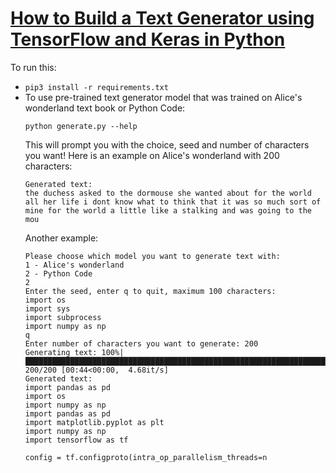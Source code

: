 # [How to Build a Text Generator using TensorFlow and Keras in Python](https://www.thepythoncode.com/article/text-generation-keras-python)
To run this:
- `pip3 install -r requirements.txt`
- To use pre-trained text generator model that was trained on Alice's wonderland text book or Python Code:
    ```
    python generate.py --help
    ```
    This will prompt you with the choice, seed and number of characters you want!
    Here is an example on Alice's wonderland with 200 characters:
    ```
    Generated text:
    the duchess asked to the dormouse she wanted about for the world all her life i dont know what to think that it was so much sort of mine for the world a little like a stalking and was going to the mou
    ```
    Another example:
    ```
    Please choose which model you want to generate text with:
    1 - Alice's wonderland
    2 - Python Code
    2
    Enter the seed, enter q to quit, maximum 100 characters:
    import os
    import sys
    import subprocess
    import numpy as np
    q
    Enter number of characters you want to generate: 200
    Generating text: 100%|█████████████████████████████████████████████████████████████████████████████████████████████████| 200/200 [00:44<00:00,  4.68it/s]
    Generated text:
    import pandas as pd
    import os
    import numpy as np
    import pandas as pd
    import matplotlib.pyplot as plt
    import numpy as np
    import tensorflow as tf

    config = tf.configproto(intra_op_parallelism_threads=n

    ```